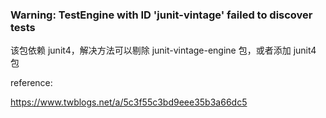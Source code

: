 
### Warning: TestEngine with ID 'junit-vintage' failed to discover tests

该包依赖 junit4，解决方法可以剔除 junit-vintage-engine 包，或者添加 junit4 包

reference:

https://www.twblogs.net/a/5c3f55c3bd9eee35b3a66dc5